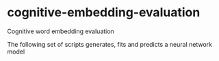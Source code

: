 # cognitive-embedding-evaluation
Cognitive word embedding evaluation

The following set of scripts generates, fits and predicts a neural network model  